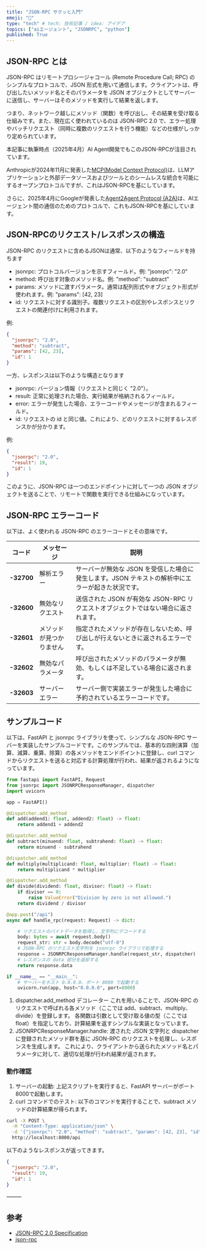 ```yaml
---
title: "JSON-RPC サクッと入門"
emoji: "👻"
type: "tech" # tech: 技術記事 / idea: アイデア
topics: ["aiエージェント", "JSONRPC", "python"]
published: True
---
```



## JSON-RPC とは

JSON-RPC はリモートプロシージャコール (Remote Procedure Call; RPC) のシンプルなプロトコルで、JSON 形式を用いて通信します。クライアントは、呼び出したいメソッド名とそのパラメータを JSON オブジェクトとしてサーバーに送信し、サーバーはそのメソッドを実行して結果を返します。

つまり、ネットワーク越しにメソッド（関数）を呼び出し、その結果を受け取る仕組みです。また、現在広く使われているのは JSON-RPC 2.0 で、エラー処理やバッチリクエスト（同時に複数のリクエストを行う機能）などの仕様がしっかり定められています。

本記事に執筆時点（2025年4月）AI Agent開発でもこのJSON-RPCが注目されています。

Anthropicが2024年11月に発表した[MCP(Model Context Protocol)](https://github.com/modelcontextprotocol)は、LLMアプリケーションと外部データソースおよびツールとのシームレスな統合を可能にするオープンプロトコルですが、これはJSON-RPCを基にしています。

さらに、2025年4月にGoogleが発表した[Agent2Agent Protocol (A2A)](https://developers.googleblog.com/en/a2a-a-new-era-of-agent-interoperability/)は、AIエージェント間の通信のためのプロトコルで、これもJSON-RPCを基にしています。

## JSON-RPCのリクエスト/レスポンスの構造

JSON-RPC のリクエストに含めるJSONは通常、以下のようなフィールドを持ちます

- jsonrpc: プロトコルバージョンを示すフィールド。例: "jsonrpc": "2.0"
- method: 呼び出す対象のメソッド名。例: "method": "subtract"
- params: メソッドに渡すパラメータ。通常は配列形式やオブジェクト形式が使われます。例: "params": [42, 23]
- id: リクエストに対する識別子。複数リクエストの区別やレスポンスとリクエストの関連付けに利用されます。

例:

```json
{
  "jsonrpc": "2.0",
  "method": "subtract",
  "params": [42, 23],
  "id": 1
}
```

一方、レスポンスは以下のような構造となります

- jsonrpc: バージョン情報（リクエストと同じく "2.0"）。
- result: 正常に処理された場合、実行結果が格納されるフィールド。
- error: エラーが発生した場合、エラーコードやメッセージが含まれるフィールド。
- id: リクエストの id と同じ値。これにより、どのリクエストに対するレスポンスかが分かります。

例:

```json
{
  "jsonrpc": "2.0",
  "result": 19,
  "id": 1
}
```

このように、JSON-RPC は一つのエンドポイントに対して一つの JSON オブジェクトを送ることで、リモートで関数を実行できる仕組みになっています。

## JSON-RPC エラーコード

以下は、よく使われる JSON-RPC のエラーコードとその意味です。

| コード    | メッセージ           | 説明                                                                                     |
| --------- | -------------------- | ---------------------------------------------------------------------------------------- |
| **-32700** | 解析エラー           | サーバーが無効な JSON を受信した場合に発生します。JSON テキストの解析中にエラーが起きた状況です。     |
| **-32600** | 無効なリクエスト       | 送信された JSON が有効な JSON-RPC リクエストオブジェクトではない場合に返されます。                     |
| **-32601** | メソッドが見つかりません | 指定されたメソッドが存在しないため、呼び出しが行えないときに返されるエラーです。                     |
| **-32602** | 無効なパラメータ       | 呼び出されたメソッドのパラメータが無効、もしくは不足している場合に返されます。                         |
| **-32603** | サーバーエラー         | サーバー側で実装エラーが発生した場合に予約されているエラーコードです。                             |

## サンプルコード

以下は、FastAPI と jsonrpc ライブラリを使って、シンプルな JSON-RPC サーバーを実装したサンプルコードです。このサンプルでは、基本的な四則演算（加算、減算、乗算、除算）の各メソッドをエンドポイントに登録し、curl コマンドからリクエストを送ると対応する計算処理が行われ、結果が返されるようになっています。

```python
from fastapi import FastAPI, Request
from jsonrpc import JSONRPCResponseManager, dispatcher
import uvicorn

app = FastAPI()

@dispatcher.add_method
def add(addend1: float, addend2: float) -> float:
    return addend1 + addend2

@dispatcher.add_method
def subtract(minuend: float, subtrahend: float) -> float:
    return minuend - subtrahend

@dispatcher.add_method
def multiply(multiplicand: float, multiplier: float) -> float:
    return multiplicand * multiplier

@dispatcher.add_method
def divide(dividend: float, divisor: float) -> float:
    if divisor == 0:
        raise ValueError("Division by zero is not allowed.")
    return dividend / divisor

@app.post("/api")
async def handle_rpc(request: Request) -> dict:

    # リクエストのバイトデータを取得し、文字列にデコードする
    body: bytes = await request.body()
    request_str: str = body.decode("utf-8")
    # JSON-RPC のリクエスト文字列を jsonrpc ライブラリで処理する
    response = JSONRPCResponseManager.handle(request_str, dispatcher)
    # レスポンスの data 部分を返却する
    return response.data

if __name__ == "__main__":
    # サーバーをホスト 0.0.0.0、ポート 8000 で起動する
    uvicorn.run(app, host="0.0.0.0", port=8000)
```

1. dispatcher.add_method デコレーター
これを用いることで、JSON-RPC のリクエストで呼ばれる各メソッド（ここでは add、subtract、multiply、divide）を登録します。
各関数は引数として受け取る値の型（ここでは float）を指定しており、計算結果を返すシンプルな実装となっています。
1. JSONRPCResponseManager.handle:
渡された JSON 文字列と dispatcher に登録されたメソッド群を基に JSON-RPC のリクエストを処理し、レスポンスを生成します。
これにより、クライアントから送られたメソッド名とパラメータに対して、適切な処理が行われ結果が返されます。

### 動作確認

1. サーバーの起動:
上記スクリプトを実行すると、FastAPI サーバーがポート8000で起動します。
2. curl コマンドでのテスト:
以下のコマンドを実行することで、subtract メソッドの計算結果が得られます。

```bash
curl -X POST \
  -H "Content-Type: application/json" \
  -d '{"jsonrpc": "2.0", "method": "subtract", "params": [42, 23], "id": 1}' \
  http://localhost:8000/api
```

以下のようなレスポンスが返ってきます。

```json
{
  "jsonrpc": "2.0",
  "result": 19,
  "id": 1
}
```

⸻

## 参考

- [JSON-RPC 2.0 Specification](https://www.jsonrpc.org/specification)
- [json-rpc](https://json-rpc.readthedocs.io/en/latest/)
